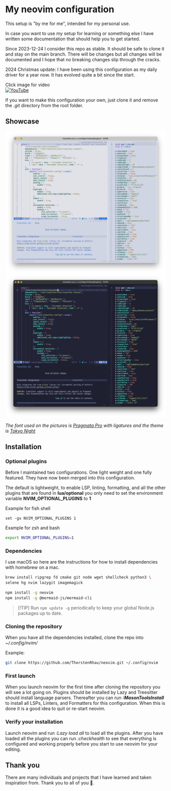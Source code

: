 # My neovim configuration

This setup is "by me for me", intended for my personal use.

In case you want to use my setup for learning or something else I have written some documentation
that should help you to get started.

Since 2023-12-24 I consider this repo as stable. It should be safe to clone it and stay on the main
branch. There will be changes but all changes will be documented and I hope that no breaking changes
slip through the cracks.

2024 Christmas update: I have been using this configuration as my daily driver for a year now. It
has evolved quite a bit since the start.

Click image for video<br>
[![YouTube](https://img.youtube.com/vi/xW6NysFLmvE/default.jpg)](https://www.youtube.com/watch?v=xW6NysFLmvE)

If you want to make this configuration your own, just clone it and remove the _.git_ directory from
the root folder.

## Showcase

![light](./.images/light-2024-12-23.jpg) ![dark](./.images/dark-2024-12-23.jpg)

_The font used on the pictures is [Pragmata Pro](https://fsd.it/shop/fonts/pragmatapro/) with
ligatures and the theme is [Tokyo Night](https://github.com/folke/tokyonight.nvim)_

## Installation

### Optional plugins

Before I maintained two configurations. One light weight and one fully featured. They have now been
merged into this configuration.

The default is lightweight, to enable LSP, linting, formatting, and all the other plugins that are
found in **lua/optional** you only need to set the environment variable **NVIM_OPTIONAL_PLUGINS** to
**1**

Example for fish shell

```fish
set -gx NVIM_OPTIONAL_PLUGINS 1
```

Example for zsh and bash

```sh
export NVIM_OPTIONAL_PLUGINS=1
```

### Dependencies

I use macOS so here are the instructions for how to install dependencies with homebrew on a mac.

```sh
brew install ripgrep fd cmake git node wget shellcheck python3 \
selene hg nvim lazygit imagemagick
```

```sh
npm install -g neovim
npm install -g @mermaid-js/mermaid-cli
```

> [!TIP] Run `npm update -g` periodically to keep your global Node.js packages up to date.

### Cloning the repository

When you have all the dependencies installed, clone the repo into _~/.config/nvim/_

Example:

```sh
git clone https://github.com/ThorstenRhau/neovim.git ~/.config/nvim
```

### First launch

When you launch neovim for the first time after cloning the repository you will see a lot going on.
Plugins should be installed by Lazy and Treesitter should install language parsers. Thereafter you
can run **_:MasonToolsInstall_** to install all LSPs, Linters, and Formatters for this
configuration. When this is done it is a good idea to quit or re-start neovim.

### Verify your installation

Launch neovim and run _:Lazy load all_ to load all the plugins. After you have loaded all the
plugins you can run _:checkhealth_ to see that everything is configured and working properly before
you start to use neovim for your editing.

## Thank you

There are many individuals and projects that I have learned and taken inspiration from. Thank you to
all of you 🙏.
